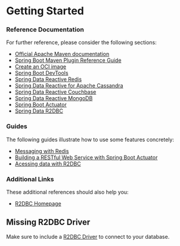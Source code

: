 # Getting Started

### Reference Documentation
For further reference, please consider the following sections:

* [Official Apache Maven documentation](https://maven.apache.org/guides/index.html)
* [Spring Boot Maven Plugin Reference Guide](https://docs.spring.io/spring-boot/docs/2.6.4/maven-plugin/reference/html/)
* [Create an OCI image](https://docs.spring.io/spring-boot/docs/2.6.4/maven-plugin/reference/html/#build-image)
* [Spring Boot DevTools](https://docs.spring.io/spring-boot/docs/2.6.4/reference/htmlsingle/#using-boot-devtools)
* [Spring Data Reactive Redis](https://docs.spring.io/spring-boot/docs/2.6.4/reference/htmlsingle/#boot-features-redis)
* [Spring Data Reactive for Apache Cassandra](https://docs.spring.io/spring-boot/docs/2.6.4/reference/htmlsingle/#boot-features-cassandra)
* [Spring Data Reactive Couchbase](https://docs.spring.io/spring-boot/docs/2.6.4/reference/htmlsingle/#boot-features-couchbase)
* [Spring Data Reactive MongoDB](https://docs.spring.io/spring-boot/docs/2.6.4/reference/htmlsingle/#boot-features-mongodb)
* [Spring Boot Actuator](https://docs.spring.io/spring-boot/docs/2.6.4/reference/htmlsingle/#production-ready)
* [Spring Data R2DBC](https://docs.spring.io/spring-boot/docs/2.6.4/reference/html/spring-boot-features.html#boot-features-r2dbc)

### Guides
The following guides illustrate how to use some features concretely:

* [Messaging with Redis](https://spring.io/guides/gs/messaging-redis/)
* [Building a RESTful Web Service with Spring Boot Actuator](https://spring.io/guides/gs/actuator-service/)
* [Acessing data with R2DBC](https://spring.io/guides/gs/accessing-data-r2dbc/)

### Additional Links
These additional references should also help you:

* [R2DBC Homepage](https://r2dbc.io)

## Missing R2DBC Driver

Make sure to include a [R2DBC Driver](https://r2dbc.io/drivers/) to connect to your database.

